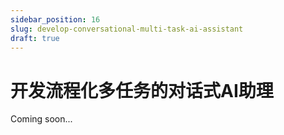 ```yaml
---
sidebar_position: 16
slug: develop-conversational-multi-task-ai-assistant
draft: true
---
```


# 开发流程化多任务的对话式AI助理

Coming soon...
